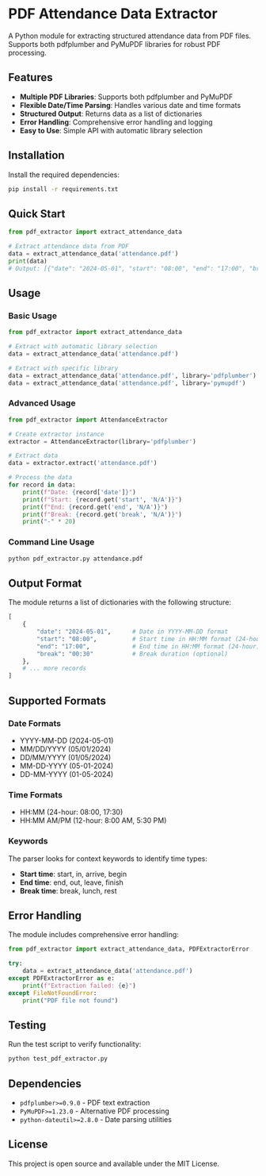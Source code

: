 # PDF Attendance Data Extractor

A Python module for extracting structured attendance data from PDF files. Supports both pdfplumber and PyMuPDF libraries for robust PDF processing.

## Features

- **Multiple PDF Libraries**: Supports both pdfplumber and PyMuPDF
- **Flexible Date/Time Parsing**: Handles various date and time formats
- **Structured Output**: Returns data as a list of dictionaries
- **Error Handling**: Comprehensive error handling and logging
- **Easy to Use**: Simple API with automatic library selection

## Installation

Install the required dependencies:

```bash
pip install -r requirements.txt
```

## Quick Start

```python
from pdf_extractor import extract_attendance_data

# Extract attendance data from PDF
data = extract_attendance_data('attendance.pdf')
print(data)
# Output: [{"date": "2024-05-01", "start": "08:00", "end": "17:00", "break": "00:30"}]
```

## Usage

### Basic Usage

```python
from pdf_extractor import extract_attendance_data

# Extract with automatic library selection
data = extract_attendance_data('attendance.pdf')

# Extract with specific library
data = extract_attendance_data('attendance.pdf', library='pdfplumber')
data = extract_attendance_data('attendance.pdf', library='pymupdf')
```

### Advanced Usage

```python
from pdf_extractor import AttendanceExtractor

# Create extractor instance
extractor = AttendanceExtractor(library='pdfplumber')

# Extract data
data = extractor.extract('attendance.pdf')

# Process the data
for record in data:
    print(f"Date: {record['date']}")
    print(f"Start: {record.get('start', 'N/A')}")
    print(f"End: {record.get('end', 'N/A')}")
    print(f"Break: {record.get('break', 'N/A')}")
    print("-" * 20)
```

### Command Line Usage

```bash
python pdf_extractor.py attendance.pdf
```

## Output Format

The module returns a list of dictionaries with the following structure:

```python
[
    {
        "date": "2024-05-01",      # Date in YYYY-MM-DD format
        "start": "08:00",          # Start time in HH:MM format (24-hour)
        "end": "17:00",            # End time in HH:MM format (24-hour)
        "break": "00:30"           # Break duration (optional)
    },
    # ... more records
]
```

## Supported Formats

### Date Formats
- YYYY-MM-DD (2024-05-01)
- MM/DD/YYYY (05/01/2024)
- DD/MM/YYYY (01/05/2024)
- MM-DD-YYYY (05-01-2024)
- DD-MM-YYYY (01-05-2024)

### Time Formats
- HH:MM (24-hour: 08:00, 17:30)
- HH:MM AM/PM (12-hour: 8:00 AM, 5:30 PM)

### Keywords
The parser looks for context keywords to identify time types:
- **Start time**: start, in, arrive, begin
- **End time**: end, out, leave, finish
- **Break time**: break, lunch, rest

## Error Handling

The module includes comprehensive error handling:

```python
from pdf_extractor import extract_attendance_data, PDFExtractorError

try:
    data = extract_attendance_data('attendance.pdf')
except PDFExtractorError as e:
    print(f"Extraction failed: {e}")
except FileNotFoundError:
    print("PDF file not found")
```

## Testing

Run the test script to verify functionality:

```bash
python test_pdf_extractor.py
```

## Dependencies

- `pdfplumber>=0.9.0` - PDF text extraction
- `PyMuPDF>=1.23.0` - Alternative PDF processing
- `python-dateutil>=2.8.0` - Date parsing utilities

## License

This project is open source and available under the MIT License.